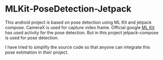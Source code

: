 # MLKit-PoseDetection-Jetpack
This android project is based on pose detection using ML Kit and jetpack compose. CameraX is used for capture video frame. Official google [ML Kit](https://developers.google.com/ml-kit/vision/pose-detection/android) has used activity for the pose detection. But in this project jetpack-compose is used for pose detection.

I have tried to simplify the source code so that anyone can integrate this pose estimation in their project.
